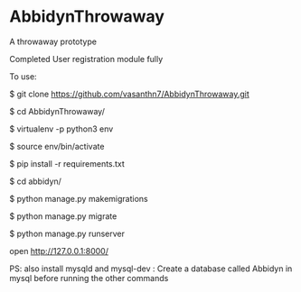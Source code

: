 # AbbidynThrowaway
A throwaway prototype

Completed User registration module fully

To use:

$ git clone https://github.com/vasanthn7/AbbidynThrowaway.git

$ cd AbbidynThrowaway/

$ virtualenv -p python3 env

$ source env/bin/activate

$ pip install -r requirements.txt

$ cd abbidyn/

$ python manage.py makemigrations

$ python manage.py migrate

$ python manage.py runserver

open http://127.0.0.1:8000/

PS: also install mysqld and mysql-dev
  : Create a database called Abbidyn in mysql before running the other commands
